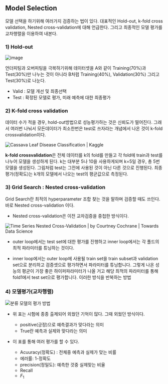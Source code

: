 

## Model Selection

모델 선택을 하기위해 여러가지 검증하는 법이 있다. 대표적인 Hold-out, k-fold cross validation, Nested cross-validation에 대해 언급한다.
그리고 최종적인 모델 평가를 교차행렬을 이용하여 내본다.

### 1) Hold-out
![image](https://user-images.githubusercontent.com/45659433/142563379-0be5863f-a426-4751-a026-6b25812f10b6.png)

언더피팅과 오버피팅을 극복하기위해 데이터셋을 A와 같이 Training(70%)과 Test(30%)만 나누는 것이 아니라 B처럼 Training(40%), Validation(30%) 그리고 Test(30%)로 나눈다. 
- Valid : 모델 개선 및 최종선택
- Test : 확정된 모델로 평가, 미래 예측에 대한 최종평가 


### 2) K-fold cross validation
데이터 수가 적을 경우, hold-out방법으로 성능평가하는 것은 신뢰도가 떨어진다. 그래서 여러번 나눠서 모든데이터가 최소한번은 test로 쓰자라는 개념에서 나온 것이 k-fold crossvalidation이다.

![Cassava Leaf Disease Classification | Kaggle](https://www.googleapis.com/download/storage/v1/b/kaggle-forum-message-attachments/o/inbox%2F4367831%2Fa7eaffa417f9905be8f0e22af7326ac0%2Fk-fold.jpg?generation=1609935772242624&alt=media)

**k-fold crossvalidation**은 전체 데이터를 k의 fold를 만들고 각 fold에 train과 test를 나누어 모델을 생성하게 된다. k는 대부분 5나 10을 사용하게되며 k=5일 경우, 총 5번 모델을 생성된다. 그림처럼 test는 그전에 사용된 것이 아닌 다른 것으로 진행된다. 최종평가(정확도)는 k개의 모델에서 나오는 test의 평균값으로 측정된다.


### 3) Grid Search : Nested cross-validation
 Grid Search란 최적의 hyperparameter 조합 찾는 것을 말하며 검증할 때도 쓰인다.  바로 Nested cross-validation 이다.
- Nested cross-validation은 이전 교차검증을 중첩한 방식이다.

![Time Series Nested Cross-Validation | by Courtney Cochrane | Towards Data  Science](https://miro.medium.com/max/1400/1*5vky1z29e1iO6iOvCTBJxg.png)
- outer loop에서는 test set에 대한 평가를 진행하고 inner loop에서는 각 폴드의 최적 파라미터를 튜닝하는 것이다.


- inner loop에서는 outer loop에 사용될 train set을 train subset과 validation set으로 분리하고 검증셋으로 평가하면서 파라미터를 튜닝합니다. 그렇게 나온 성능의 평균이 가장 좋은 하이퍼파라미터가 나올 거고 해당 최적의 파라미터를 통해 fold1에서 test set으로 평가합니다. 이러한 방식을 반복하는 방법


### 4) 모델평가(교차행렬)

![분류 모델의 평가 방법](https://media.vlpt.us/images/skyepodium/post/5a1e5052-6094-44a7-af28-ff5b37ed0b75/%E1%84%89%E1%85%B3%E1%84%8F%E1%85%B3%E1%84%85%E1%85%B5%E1%86%AB%E1%84%89%E1%85%A3%E1%86%BA%202020-04-12%20%E1%84%8B%E1%85%A9%E1%84%92%E1%85%AE%2012.57.50.png)

- 위 표는 시험에 종종 출제되어 외웠던 기억이 많다. 그때 외웠던 방식이다.
	- positive(긍정)으로 예측결과가 맞다라는 의미
	- True란 예측과 실제와 맞다라는 의미

- 이 표를 통해 여러 평가를 할 수 있다.
	- Acuuracy(정확도) : 전체중 예측과 실제가 맞는 비률
	- 에러률: 1-정확도
	- precision(정밀도): 예측한 것중 실제맞는 비율
	- Recall
	- $F_1$
<!--stackedit_data:
eyJoaXN0b3J5IjpbNzkxNTA2NDEsMTA0NjQyOTExOCw0NzIzOT
IzODEsLTQ5NjMyOTUzOCwtMTgzODEzNzY0MSwxNTgxODc3MDA2
LC01OTg4NzUwMzJdfQ==
-->